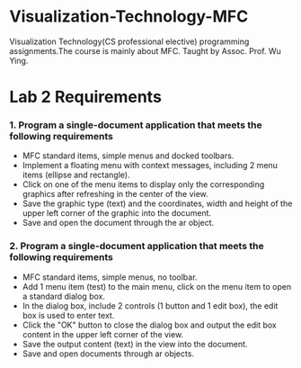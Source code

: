 # Visualization-Technology-MFC
Visualization Technology(CS professional elective) programming assignments.The course is mainly about MFC. Taught by Assoc. Prof. Wu Ying. 

# Lab 2 Requirements
### 1. Program a single-document application that meets the following requirements
- MFC standard items, simple menus and docked toolbars.
- Implement a floating menu with context messages, including 2 menu items (ellipse and rectangle).
- Click on one of the menu items to display only the corresponding graphics after refreshing in the center of the view.
- Save the graphic type (text) and the coordinates, width and height of the upper left corner of the graphic into the document.
- Save and open the document through the ar object.
### 2. Program a single-document application that meets the following requirements
- MFC standard items, simple menus, no toolbar.
- Add 1 menu item (test) to the main menu, click on the menu item to open a standard dialog box.
- In the dialog box, include 2 controls (1 button and 1 edit box), the edit box is used to enter text.
- Click the "OK" button to close the dialog box and output the edit box content in the upper left corner of the view.
- Save the output content (text) in the view into the document.
- Save and open documents through ar objects.
